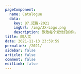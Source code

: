 ```yaml
---
pageComponent: 
  name: Catalogue
  data: 
    key: 87.短篇-2021
    imgUrl: /img/JX-Logo.png
    description: 致敬每个爱他们的你。
title: 同人文
date: 2021-11-13 23:59:59
permalink: /2021/
sidebar: false
article: false
comment: false
editLink: false
---
```


